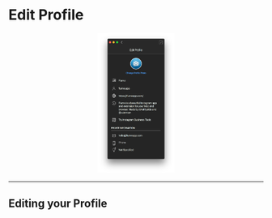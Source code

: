 # Edit Profile

<p style="text-align: center; margin-top: 1em;"><img src="/views/assets/edit-profile.png" width="30%" height="30%" /></p>

------

## Editing your Profile

